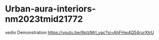 # Urban-aura-interiors-nm2023tmid21772

vedio Demonstration
https://youtu.be/6pIzMrI_yac?si=AhFHw4Q54rurXtrU

